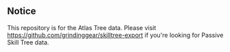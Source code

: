 ## Notice

This repository is for the Atlas Tree data. Please visit https://github.com/grindinggear/skilltree-export if you're looking for Passive Skill Tree data.

